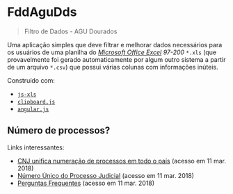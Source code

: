 # FddAguDds

> Filtro de Dados - AGU Dourados

Uma aplicação simples que deve filtrar e melhorar dados necessários para os usuários de uma planilha do *[Microsoft Office Excel](https://goo.gl/NNxcc6) 97-200* `*.xls` (que provavelmente foi gerado automaticamente por algum outro sistema a partir de um arquivo `*.csv`) que possui várias colunas com informações inúteis.

Construído com:

- [`js-xls`](https://git.io/xls)
- [`clipboard.js`](https://git.io/cbjs)
- [`angular.js`](https://git.io/2NYrjw)

## Número de processos?

Links interessantes:

- [CNJ unifica numeração de processos em todo o país](https://goo.gl/NbtRLo) (acesso em 11 mar. 2018)
- [Número Único do Processo Judicial](https://goo.gl/FsJxTh) (acesso em 11 mar. 2018)
- [Perguntas Frequentes](https://goo.gl/xfuusR) (acesso em 11 mar. 2018)